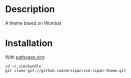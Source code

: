 # Description

A theme based on Wombat 

# Installation

With [pathogen.vim](https://github.com/tpope/vim-pathogen):

    cd ~/.vim/bundle
    git clone git://github.com/mrsipan/vim-sipan-theme.git
